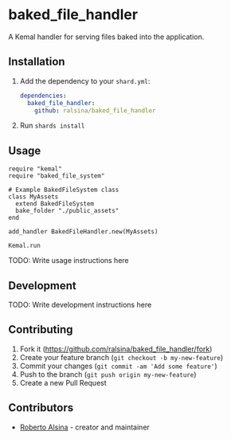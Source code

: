 # baked_file_handler

A Kemal handler for serving files baked into the application.

## Installation

1. Add the dependency to your `shard.yml`:

   ```yaml
   dependencies:
     baked_file_handler:
       github: ralsina/baked_file_handler
   ```

2. Run `shards install`

## Usage

```crystal
require "kemal"
require "baked_file_system"

# Example BakedFileSystem class
class MyAssets
  extend BakedFileSystem
  bake_folder "./public_assets"
end

add_handler BakedFileHandler.new(MyAssets)

Kemal.run
```

TODO: Write usage instructions here

## Development

TODO: Write development instructions here

## Contributing

1. Fork it (<https://github.com/ralsina/baked_file_handler/fork>)
2. Create your feature branch (`git checkout -b my-new-feature`)
3. Commit your changes (`git commit -am 'Add some feature'`)
4. Push to the branch (`git push origin my-new-feature`)
5. Create a new Pull Request

## Contributors

- [Roberto Alsina](https://github.com/ralsina) - creator and maintainer
